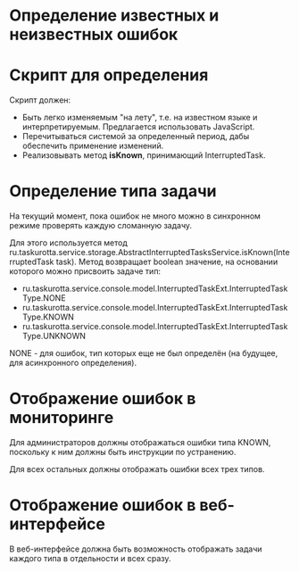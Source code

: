 Определение известных и неизвестных ошибок
==========================================

# Скрипт для определения
Скрипт должен:

* Быть легко изменяемым "на лету", т.е. на известном языке и интерпретируемым. Предлагается использовать JavaScript. 
* Перечитываться системой за определенный период, дабы обеспечить применение изменений.
* Реализовывать метод **isKnown**, принимающий InterruptedTask.

# Определение типа задачи
На текущий момент, пока ошибок не много можно в синхронном режиме проверять каждую сломанную задачу.

Для этого используется метод ru.taskurotta.service.storage.AbstractInterruptedTasksService.isKnown(InterruptedTask task).
Метод возвращает boolean значение, на основании которого можно присвоить задаче тип: 

* ru.taskurotta.service.console.model.InterruptedTaskExt.InterruptedTaskType.NONE 
* ru.taskurotta.service.console.model.InterruptedTaskExt.InterruptedTaskType.KNOWN 
* ru.taskurotta.service.console.model.InterruptedTaskExt.InterruptedTaskType.UNKNOWN

NONE - для ошибок, тип которых еще не был определён (на будущее, для асинхронного определения).
 
# Отображение ошибок в мониторинге
Для администраторов должны отображаться ошибки типа KNOWN, поскольку к ним должны быть инструкции по устранению.

Для всех остальных должны отображать ошибки всех трех типов.

# Отображение ошибок в веб-интерфейсе
В веб-интерфейсе должна быть возможность отображать задачи каждого типа в отдельности и всех сразу. 